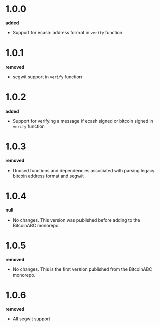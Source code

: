 # 1.0.0

**added**

-   Support for ecash: address format in `verify` function

# 1.0.1

**removed**

-   segwit support in `verify` function

# 1.0.2

**added**

-   Support for verifying a message if ecash signed or bitcoin signed in `verify` function

# 1.0.3

**removed**

-   Unused functions and dependencies associated with parsing legacy bitcoin address format and segwit

# 1.0.4

**null**

-   No changes. This version was published before adding to the BitcoinABC monorepo.

# 1.0.5

**removed**

-   No changes. This is the first version published from the BitcoinABC monorepo.

# 1.0.6

**removed**

-   All segwit support
